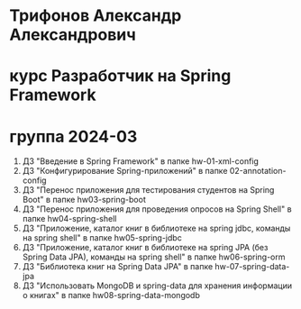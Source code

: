 # Трифонов Александр Александрович
# курс Разработчик на Spring Framework
# группа 2024-03

1. ДЗ "Введение в Spring Framework" в папке hw-01-xml-config
2. ДЗ "Конфигурирование Spring-приложений" в папке 02-annotation-config
3. ДЗ "Перенос приложения для тестирования студентов на Spring Boot" в папке hw03-spring-boot
4. ДЗ "Перенос приложения для проведения опросов на Spring Shell" в папке hw04-spring-shell
5. ДЗ "Приложение, каталог книг в библиотеке на spring jdbc, команды на spring shell" в папке hw05-spring-jdbc
6. ДЗ "Приложение, каталог книг в библиотеке на spring JPA (без Spring Data JPA), команды на spring shell" в папке hw06-spring-orm
7. ДЗ "Библиотека книг на Spring Data JPA" в папке hw-07-spring-data-jpa
8. ДЗ "Использовать MongoDB и spring-data для хранения информации о книгах" в папке hw08-spring-data-mongodb
